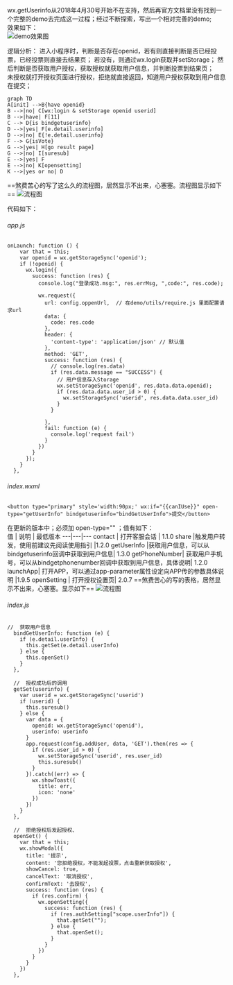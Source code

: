 wx.getUserinfo从2018年4月30号开始不在支持，然后再官方文档里没有找到一个完整的demo去完成这一过程；经过不断探索，写出一个相对完善的demo;  
效果如下：  
![demo效果图](https://github.com/liyiyy/MarkdownPhotos/blob/master/images/01/wxmini-01.gif)


逻辑分析：
进入小程序时，判断是否存在openid，若有则直接判断是否已经投票，已经投票则直接去结果页；   若没有，则通过wx.login获取并setStorage；    然后判断是否获取用户授权，获取授权就获取用户信息，并判断投票到结果页；   
未授权就打开授权页面进行授权，拒绝就直接返回，知道用户授权获取到用户信息在提交；
```
graph TD
A[init] -->B{have openid}
B -->|no| C[wx:login & setStorage openid userid]
B -->|have| F[11]
C --> D{is bindgetuserinfo}
D -->|yes| F[e.detail.userinfo]
D -->|no| E{!e.detail.userinfo}
F --> G{isVote}
G -->|yes| H[go result page]
G -->|no| I[suresub]
E -->|yes| F
E -->|no| K[opensetting]
K -->|yes or no| D
```
==煞费苦心的写了这么久的流程图，居然显示不出来，心塞塞。流程图显示如下==
![流程图](https://github.com/liyiyy/MarkdownPhotos/blob/master/images/01/02.png)

代码如下：


###### app.js
```
onLaunch: function () {
    var that = this;
    var openid = wx.getStorageSync('openid');
    if (!openid) {
      wx.login({
        success: function (res) {
          console.log("登录成功.msg:", res.errMsg, ",code:", res.code);

          wx.request({
            url: config.oppenUrl,  // 在demo/utils/require.js 里面配置请求url
            data: {
              code: res.code
            },
            header: {
              'content-type': 'application/json' // 默认值
            },
            method: 'GET',
            success: function (res) {
              // console.log(res.data)
              if (res.data.message == "SUCCESS") {
                // 用户信息存入Storage
                wx.setStorageSync('openid', res.data.data.openid);
                if (res.data.data.user_id > 0) {
                  wx.setStorageSync('userid', res.data.data.user_id)
                }
              }

            },
            fail: function (e) {
              console.log('request fail')
            }
          })
        }
      });
    }
  },

```
###### index.wxml
```
<button type="primary" style='width:90px;' wx:if="{{canIUse}}" open-type="getUserInfo" bindgetuserinfo="bindGetUserInfo">提交</button>
```
 在更新的版本中；必须加 open-type=""  ；值有如下：  
 值 | 	说明 | 	最低版本
---|---|---
contact	 |  打开客服会话 |	1.1.0
share	|触发用户转发，使用前建议先阅读使用指引	|1.2.0
getUserInfo	|获取用户信息，可以从bindgetuserinfo回调中获取到用户信息|	1.3.0
getPhoneNumber|	获取用户手机号，可以从bindgetphonenumber回调中获取到用户信息，具体说明|	1.2.0
launchApp|	打开APP，可以通过app-parameter属性设定向APP传的参数具体说明	|1.9.5
openSetting |	打开授权设置页|	2.0.7
==煞费苦心的写的表格，居然显示不出来，心塞塞。显示如下==
![流程图](https://github.com/liyiyy/MarkdownPhotos/blob/master/images/01/03.png)
###### index.js
```
//  获取用户信息
  bindGetUserInfo: function (e) {
    if (e.detail.userInfo) {
      this.getSet(e.detail.userInfo)
    } else {
      this.openSet()
    }
  },
  
  //  授权成功后的调用
  getSet(userinfo) {
    var userid = wx.getStorageSync('userid')
    if (userid) {
      this.suresub()
    } else {
      var data = {
        openid: wx.getStorageSync('openid'),
        userinfo: userinfo
      }
      app.request(config.addUser, data, 'GET').then(res => {
        if (res.user_id > 0) {
          wx.setStorageSync('userid', res.user_id)
          this.suresub()
        }
      }).catch((err) => {
        wx.showToast({
          title: err,
          icon: 'none'
        })
      })
    }
  },
  
  //  拒绝授权后发起授权、
  openSet() {
    var that = this;
    wx.showModal({
      title: '提示',
      content: '您拒绝授权，不能发起投票，点击重新获取授权',
      showCancel: true,
      cancelText: '取消授权',
      confirmText: '去授权',
      success: function (res) {
        if (res.confirm) {
          wx.openSetting({
            success: function (res) {
              if (res.authSetting["scope.userInfo"]) {
                that.getSet("");
              } else {
                that.openSet();
              }
            }
          })
        }
      }
    })
  },
```




























